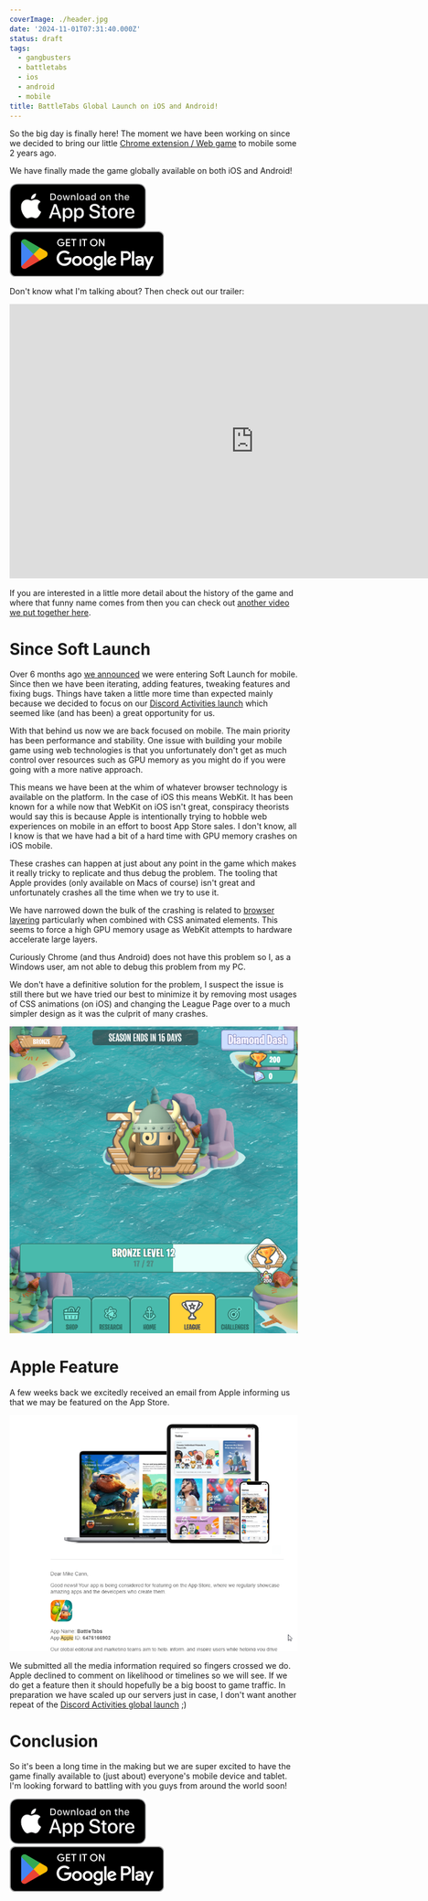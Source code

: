 ```yaml
---
coverImage: ./header.jpg
date: '2024-11-01T07:31:40.000Z'
status: draft
tags:
  - gangbusters
  - battletabs
  - ios
  - android
  - mobile
title: BattleTabs Global Launch on iOS and Android!
---
```


So the big day is finally here! The moment we have been working on since we decided to bring our little [Chrome extension / Web game](https://battletabs.com/) to mobile some 2 years ago.

We have finally made the game globally available on both iOS and Android!

[![](./download-on-app-store.png)](https://apps.apple.com/us/app/battletabs/id6476166902)
[![](./get-on-google-play.png)](https://play.google.com/store/apps/details?id=io.battletabs)

Don't know what I'm talking about? Then check out our trailer:

<iframe width="853" height="480" src="https://www.youtube.com/embed/wGgJjEvNgt8" frameborder="0" allow="autoplay; encrypted-media" allowfullscreen></iframe>

If you are interested in a little more detail about the history of the game and where that funny name comes from then you can check out [another video we put together here](https://mikecann.blog/posts/battletabs-in-7-minutes).

# Since Soft Launch

Over 6 months ago [we announced](https://mikecann.blog/posts/battletabs-enters-soft-launch) we were entering Soft Launch for mobile. Since then we have been iterating, adding features, tweaking features and fixing bugs. Things have taken a little more time than expected mainly because we decided to focus on our [Discord Activities launch](https://mikecann.blog/posts/battletabs-global-launch-on-discord-activities) which seemed like (and has been) a great opportunity for us.

With that behind us now we are back focused on mobile. The main priority has been performance and stability. One issue with building your mobile game using web technologies is that you unfortunately don't get as much control over resources such as GPU memory as you might do if you were going with a more native approach.

This means we have been at the whim of whatever browser technology is available on the platform. In the case of iOS this means WebKit. It has been known for a while now that WebKit on iOS isn't great, conspiracy theorists would say this is because Apple is intentionally trying to hobble web experiences on mobile in an effort to boost App Store sales. I don't know, all I know is that we have had a bit of a hard time with GPU memory crashes on iOS mobile.

These crashes can happen at just about any point in the game which makes it really tricky to replicate and thus debug the problem. The tooling that Apple provides (only available on Macs of course) isn't great and unfortunately crashes all the time when we try to use it.

We have narrowed down the bulk of the crashing is related to [browser layering](https://medium.com/masmovil-engineering/layers-layers-layers-be-careful-6838d59c07fa) particularly when combined with CSS animated elements. This seems to force a high GPU memory usage as WebKit attempts to hardware accelerate large layers.

Curiously Chrome (and thus Android) does not have this problem so I, as a Windows user, am not able to debug this problem from my PC.

We don't have a definitive solution for the problem, I suspect the issue is still there but we have tried our best to minimize it by removing most usages of CSS animations (on iOS) and changing the League Page over to a much simpler design as it was the culprit of many crashes.

[![](./new-league-page.png)](./new-league-page.png)

# Apple Feature

A few weeks back we excitedly received an email from Apple informing us that we may be featured on the App Store.

[![](./app-feature.png)](./app-feature.png)

We submitted all the media information required so fingers crossed we do. Apple declined to comment on likelihood or timelines so we will see. If we do get a feature then it should hopefully be a big boost to game traffic. In preparation we have scaled up our servers just in case, I don't want another repeat of the [Discord Activities global launch](https://mikecann.blog/posts/battletabs-global-launch-on-discord-activities) ;)

# Conclusion

So it's been a long time in the making but we are super excited to have the game finally available to (just about) everyone's mobile device and tablet. I'm looking forward to battling with you guys from around the world soon!

[![](./download-on-app-store.png)](https://apps.apple.com/us/app/battletabs/id6476166902)
[![](./get-on-google-play.png)](https://play.google.com/store/apps/details?id=io.battletabs)